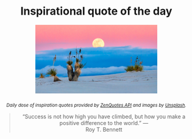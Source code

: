 
<div align="center">

# Inspirational quote of the day

<img src="./data/photo.jpeg" alt="Beautiful nature photo" width="320" height="180">

<sub><i>Daily dose of inspiration quotes provided by [ZenQuotes API](https://zenquotes.io/) and images by [Unsplash](https://unsplash.com/).</i></sub>


<blockquote>&ldquo;Success is not how high you have climbed, but how you make a positive difference to the world.&rdquo; &mdash; <footer>Roy T. Bennett</footer></blockquote>

</div>
